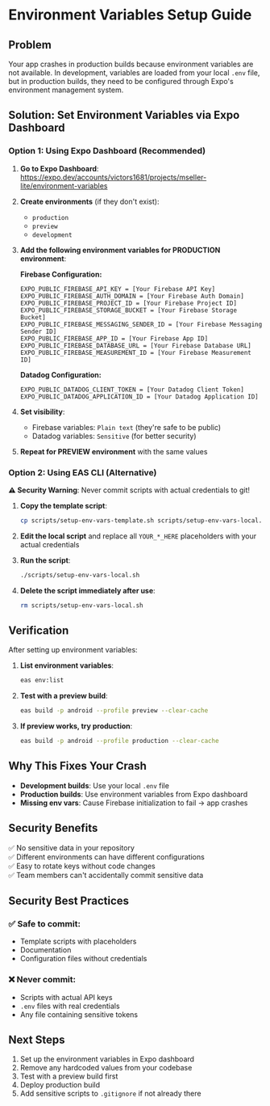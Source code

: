 # Environment Variables Setup Guide

## Problem

Your app crashes in production builds because environment variables are not available. In development, variables are loaded from your local `.env` file, but in production builds, they need to be configured through Expo's environment management system.

## Solution: Set Environment Variables via Expo Dashboard

### Option 1: Using Expo Dashboard (Recommended)

1. **Go to Expo Dashboard**: <https://expo.dev/accounts/victors1681/projects/mseller-lite/environment-variables>

2. **Create environments** (if they don't exist):
   - `production`
   - `preview`
   - `development`

3. **Add the following environment variables for PRODUCTION environment**:

   **Firebase Configuration:**

   ```env
   EXPO_PUBLIC_FIREBASE_API_KEY = [Your Firebase API Key]
   EXPO_PUBLIC_FIREBASE_AUTH_DOMAIN = [Your Firebase Auth Domain]
   EXPO_PUBLIC_FIREBASE_PROJECT_ID = [Your Firebase Project ID]
   EXPO_PUBLIC_FIREBASE_STORAGE_BUCKET = [Your Firebase Storage Bucket]
   EXPO_PUBLIC_FIREBASE_MESSAGING_SENDER_ID = [Your Firebase Messaging Sender ID]
   EXPO_PUBLIC_FIREBASE_APP_ID = [Your Firebase App ID]
   EXPO_PUBLIC_FIREBASE_DATABASE_URL = [Your Firebase Database URL]
   EXPO_PUBLIC_FIREBASE_MEASUREMENT_ID = [Your Firebase Measurement ID]
   ```

   **Datadog Configuration:**

   ```env
   EXPO_PUBLIC_DATADOG_CLIENT_TOKEN = [Your Datadog Client Token]
   EXPO_PUBLIC_DATADOG_APPLICATION_ID = [Your Datadog Application ID]
   ```

4. **Set visibility**:
   - Firebase variables: `Plain text` (they're safe to be public)
   - Datadog variables: `Sensitive` (for better security)

5. **Repeat for PREVIEW environment** with the same values

### Option 2: Using EAS CLI (Alternative)

**⚠️ Security Warning**: Never commit scripts with actual credentials to git!

1. **Copy the template script**:

   ```bash
   cp scripts/setup-env-vars-template.sh scripts/setup-env-vars-local.sh
   ```

2. **Edit the local script** and replace all `YOUR_*_HERE` placeholders with your actual credentials

3. **Run the script**:

   ```bash
   ./scripts/setup-env-vars-local.sh
   ```

4. **Delete the script immediately after use**:

   ```bash
   rm scripts/setup-env-vars-local.sh
   ```

## Verification

After setting up environment variables:

1. **List environment variables**:

   ```bash
   eas env:list
   ```

2. **Test with a preview build**:

   ```bash
   eas build -p android --profile preview --clear-cache
   ```

3. **If preview works, try production**:

   ```bash
   eas build -p android --profile production --clear-cache
   ```

## Why This Fixes Your Crash

- **Development builds**: Use your local `.env` file
- **Production builds**: Use environment variables from Expo dashboard
- **Missing env vars**: Cause Firebase initialization to fail → app crashes

## Security Benefits

✅ No sensitive data in your repository  
✅ Different environments can have different configurations  
✅ Easy to rotate keys without code changes  
✅ Team members can't accidentally commit sensitive data

## Security Best Practices

### ✅ Safe to commit:
- Template scripts with placeholders
- Documentation
- Configuration files without credentials

### ❌ Never commit:
- Scripts with actual API keys
- `.env` files with real credentials
- Any file containing sensitive tokens

## Next Steps

1. Set up the environment variables in Expo dashboard
2. Remove any hardcoded values from your codebase
3. Test with a preview build first
4. Deploy production build
5. Add sensitive scripts to `.gitignore` if not already there

